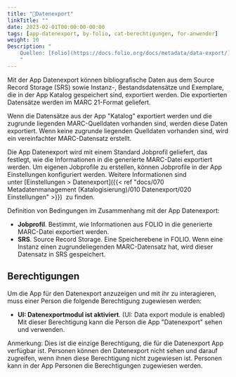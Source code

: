 ```yaml
---
title: "📱Datenexport"
linkTitle: ""
date: 2023-02-01T00:00:00-00:00
tags: [app-datenexport, by-folio, cat-berechtigungen, for-anwender]
weight: 10
Description: "
    Quellen: [Folio](https://docs.folio.org/docs/metadata/data-export/) <!-- & [GBV](https://info.gebev.de/pages/viewpage.action?pageId=839188634) -->
    "
---
```


Mit der App Datenexport können bibliografische Daten aus dem Source Record Storage (SRS) sowie Instanz-, Bestandsdatensätze und Exemplare, die in der App Katalog gespeichert sind, exportiert werden. Die exportierten Datensätze werden im MARC 21-Format geliefert.

Wenn die Datensätze aus der App "Katalog" exportiert werden und die zugrunde liegenden MARC-Quelldaten vorhanden sind, werden diese Daten exportiert. Wenn keine zugrunde liegenden Quelldaten vorhanden sind, wird ein vereinfachter MARC-Datensatz erstellt.

Die App Datenexport wird mit einem Standard Jobprofil geliefert, das festlegt, wie die Informationen in die generierte MARC-Datei exportiert werden. Um eigenen Jobprofile zu erstellen, können Jobprofile in der App Einstellungen konfiguriert werden. Weitere Informationen sind unter [Einstellungen > Datenexport]({{< ref "docs/070 Metadatenmanagement (Katalogisierung)/010 Datenexport/020 Einstellungen" >}})
 zu finden.

Definition von Bedingungen im Zusammenhang mit der App Datenexport:

* **Jobprofil**. Bestimmt, wie Informationen aus FOLIO in die generierte MARC-Datei exportiert werden.
* **SRS**. Source Record Storage. Eine Speicherebene in FOLIO. Wenn eine Instanz einen zugrundeliegenden MARC-Datensatz hat, wird dieser Datensatz in SRS gespeichert.

## Berechtigungen

Um die App für den Datenexport anzuzeigen und mit ihr zu interagieren, muss einer Person die folgende Berechtigung zugewiesen werden:

* **UI: Datenexportmodul ist aktiviert**. (UI: Data export module is enabled)
    Mit dieser Berechtigung kann die Person die App "Datenexport" sehen und verwenden.

Anmerkung: Dies ist die einzige Berechtigung, die für die Datenexport App verfügbar ist. Personen können den Datenexport nicht sehen und darauf zugreifen, wenn ihnen diese Berechtigung nicht zugewiesen ist. Personen kann in der App Personen die Berechtigungen zugewiesen werden.
